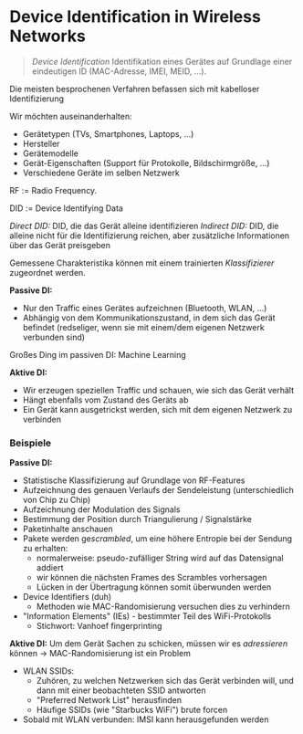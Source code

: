 # Device Identification in Wireless Networks


> *Device Identification*
> Identifikation eines Gerätes auf Grundlage einer eindeutigen ID (MAC-Adresse, IMEI, MEID, ...).

Die meisten besprochenen Verfahren befassen sich mit kabelloser Identifizierung

Wir möchten auseinanderhalten:
- Gerätetypen (TVs, Smartphones, Laptops, ...)
- Hersteller
- Gerätemodelle
- Gerät-Eigenschaften (Support für Protokolle, Bildschirmgröße, ...)
- Verschiedene Geräte im selben Netzwerk

RF := Radio Frequency.

DID := Device Identifying Data

*Direct DID:* DID, die das Gerät alleine identifizieren
*Indirect DID:* DID, die alleine nicht für die Identifizierung reichen, aber zusätzliche Informationen über das Gerät preisgeben

Gemessene Charakteristika können mit einem trainierten *Klassifizierer* zugeordnet werden.

**Passive DI:**
- Nur den Traffic eines Gerätes aufzeichnen (Bluetooth, WLAN, ...)
- Abhängig von dem Kommunikationszustand, in dem sich das Gerät befindet (redseliger, wenn sie mit einem/dem eigenen Netzwerk verbunden sind)

Großes Ding im passiven DI: Machine Learning

**Aktive DI:**
- Wir erzeugen speziellen Traffic und schauen, wie sich das Gerät verhält
- Hängt ebenfalls vom Zustand des Geräts ab
- Ein Gerät kann ausgetrickst werden, sich mit dem eigenen Netzwerk zu verbinden

### Beispiele
**Passive DI:**
- Statistische Klassifizierung auf Grundlage von RF-Features
- Aufzeichnung des genauen Verlaufs der Sendeleistung (unterschiedlich von Chip zu Chip)
- Aufzeichnung der Modulation des Signals
- Bestimmung der Position durch Triangulierung / Signalstärke
- Paketinhalte anschauen
- Pakete werden ge*scrambled*, um eine höhere Entropie bei der Sendung zu erhalten:
	- normalerweise: pseudo-zufälliger String wird auf das Datensignal addiert
	- wir können die nächsten Frames des Scrambles vorhersagen
	- Lücken in der Übertragung können somit überwunden werden
- Device Identifiers (duh)
	- Methoden wie MAC-Randomisierung versuchen dies zu verhindern
- "Information Elements" (IEs) - bestimmter Teil des WiFi-Protokolls
	- Stichwort: Vanhoef fingerprinting

**Aktive DI:**
Um dem Gerät Sachen zu schicken, müssen wir es *adressieren* können -> MAC-Randomisierung ist ein Problem

- WLAN SSIDs:
	- Zuhören, zu welchen Netzwerken sich das Gerät verbinden will, und dann mit einer beobachteten SSID antworten
	- "Preferred Network List" herausfinden
	- Häufige SSIDs (wie "Starbucks WiFi") brute forcen
- Sobald mit WLAN verbunden: IMSI kann herausgefunden werden